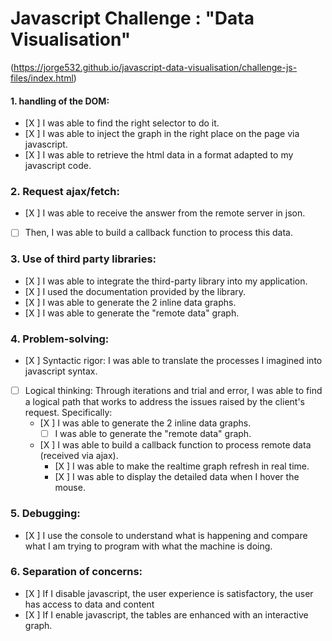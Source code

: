 #  Javascript Challenge : "Data Visualisation"

(https://jorge532.github.io/javascript-data-visualisation/challenge-js-files/index.html)
#### 1. handling of the DOM:

- [X ] I was able to find the right selector to do it.
- [X ] I was able to inject the graph in the right place on the page via javascript.
- [X ] I was able to retrieve the html data in a format adapted to my javascript code.

### 2. Request ajax/fetch:
- [X ] I was able to receive the answer from the remote server in json.
- [ ] Then, I was able to build a callback function to process this data.

### 3. Use of **third party libraries**:
- [X ] I was able to integrate the third-party library into my application.
- [X ] I used the documentation provided by the library.
- [X ] I was able to generate the 2 inline data graphs.
- [X ] I was able to generate the "remote data" graph.

### 4. Problem-solving:

- [X ] Syntactic rigor: I was able to translate the processes I imagined into javascript syntax.
- [ ] Logical thinking: Through iterations and trial and error, I was able to find a logical path that works to address the issues raised by the client's request. Specifically:
  - [X ] I was able to generate the 2 inline data graphs.
	- [ ]  I was able to generate the "remote data" graph.
  - [X ]  I was able to build a callback function to process remote data (received via ajax).
	- [X ]  I was able to make the realtime graph refresh in real time.
	- [X ]  I was able to display the detailed data when I hover the mouse.

### 5. Debugging:

  - [X ]  I use the console to understand what is happening and compare what I am trying to program with what the machine is doing.

### 6. Separation of concerns:

 - [X ]  If I disable javascript, the user experience is satisfactory, the user has access to data and content
 - [X ]  If I enable javascript, the tables are enhanced with an interactive graph.

